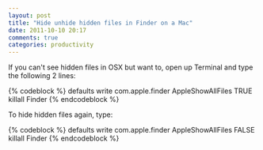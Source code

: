 ```yaml
---
layout: post
title: "Hide unhide hidden files in Finder on a Mac"
date: 2011-10-10 20:17
comments: true
categories: productivity
---
```


If you can't see hidden files in OSX but want to, open up Terminal and type the following 2 lines:

{% codeblock %}
defaults write com.apple.finder AppleShowAllFiles TRUE
killall Finder
{% endcodeblock %}

To hide hidden files again, type:

{% codeblock %}
defaults write com.apple.finder AppleShowAllFiles FALSE
killall Finder
{% endcodeblock %}
